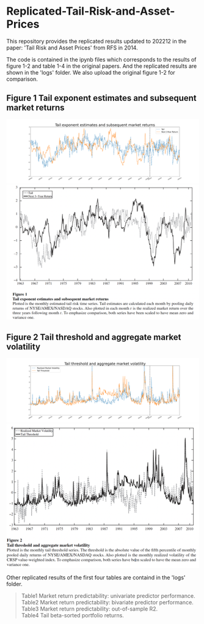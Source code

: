 # Replicated-Tail-Risk-and-Asset-Prices

This repository provides the replicated results updated to 202212 in the paper: 'Tail Risk and Asset Prices' from RFS in 2014.

The code is contained in the ipynb files which corresponds to the results of figure 1-2 and table 1-4 in the original papers. And the replicated results are shown in the 'logs' folder. We also upload the original figure 1-2 for comparison.

## Figure 1 Tail exponent estimates and subsequent market returns
![](/logs/Hill_estimate_results/Hillestimate_196301_202212.png)
![](logs/Hill_estimate_results/OriginalFigure1.png)


## Figure 2 Tail threshold and aggregate market volatility
![](/logs/Hill_estimate_results/Threshold_RV_196301_202212.png)
![](/logs/Hill_estimate_results/OriginalFigure2.png)

Other replicated results of the first four tables are containd in the 'logs' folder.
> Table1 Market return predictability: univariate predictor performance.\
> Table2 Market return predictability: bivariate predictor performance.\
> Table3 Market return predictability: out-of-sample R2.\
> Table4 Tail beta-sorted portfolio returns.

